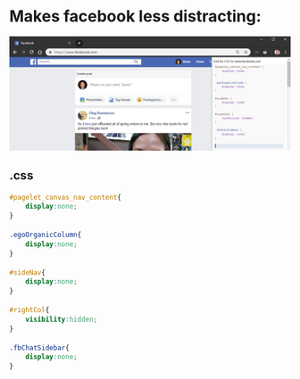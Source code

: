 # Makes facebook less distracting:

![](facebook.png)



## .css
```css
#pagelet_canvas_nav_content{
    display:none;
}

.egoOrganicColumn{
    display:none;   
}

#sideNav{
    display:none;
}

#rightCol{
    visibility:hidden;
}

.fbChatSidebar{
    display:none;
}

```